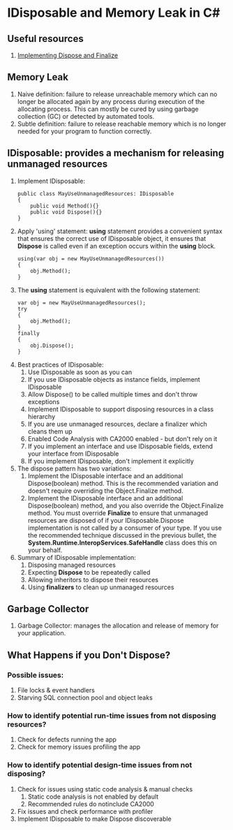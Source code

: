 # IDisposable and Memory Leak in C#

## Useful resources
1. [Implementing Dispose and Finalize](https://docs.microsoft.com/en-us/dotnet/standard/garbage-collection/implementing-dispose)

## Memory Leak
1. Naive definition: failure to release unreachable memory which can no longer be allocated again by any process during execution of the allocating process. This can mostly be cured by using garbage collection (GC) or detected by automated tools.
2. Subtle definition: failure to release reachable memory which is no longer needed for your program to function correctly.

## IDisposable: provides a mechanism for releasing unmanaged resources
1. Implement IDisposable:
    ```
    public class MayUseUnmanagedResources: IDisposable
    {
        public void Method(){}
        public void Dispose(){}
    }
    ```
2. Apply 'using' statement: **using** statement provides a convenient syntax that ensures the correct use of IDisposable object, it ensures that **Dispose** is called even if an exception occurs within the **using** block.
    ```
    using(var obj = new MayUseUnmanagedResources())
    {
        obj.Method();
    }
    ```
3. The **using** statement is equivalent with the following statement:
    ```
    var obj = new MayUseUnmanagedResources();
    try
    {
        obj.Method();
    }
    finally
    {
        obj.Dispose();
    }
    ```
4. Best practices of IDisposable:
    1. Use IDisposable as soon as you can
    2. If you use IDisposable objects as instance fields, implement IDisposable
    3. Allow Dispose() to be called multiple times and don't throw exceptions
    4. Implement IDisposable to support disposing resources in a class hierarchy
    5. If you are use unmanaged resources, declare a finalizer which cleans them up
    6. Enabled Code Analysis with CA2000 enabled - but don't rely on it
    7. If you implement an interface and use IDisposable fields, extend your interface from IDisposable
    8. If you implement IDisposable, don't implement it explicitly
5. The dispose pattern has two variations:
    1. Implement the IDisposable interface and an additional Dispose(boolean) method. This is the recommended variation and doesn't require overriding the Object.Finalize method.
    2. Implement the IDisposable interface and an additional Dispose(boolean) method, and you also override the Object.Finalize method. You must override **Finalize** to ensure that unmanaged resources are disposed of if your IDisposable.Dispose implementation is not called by a consumer of your type. If you use the recommended technique discussed in the previous bullet, the **System.Runtime.InteropServices.SafeHandle** class does this on your behalf.
6. Summary of IDisposable implementation:
    1. Disposing managed resources
    2. Expecting **Dispose** to be repeatedly called
    3. Allowing inheritors to dispose their resources
    4. Using **finalizers** to clean up unmanaged resources 

## Garbage Collector
1. Garbage Collector: manages the allocation and release of memory for your application.

## What Happens if you Don't Dispose?

### Possible issues:
1. File locks & event handlers
2. Starving SQL connection pool and object leaks

### How to identify potential run-time issues from not disposing resources?
1. Check for defects running the app
2. Check for memory issues profiling the app

### How to identify potential design-time issues from not disposing?
1. Check for issues using static code analysis & manual checks
    1. Static code analysis is not enabled by default
    2. Recommended rules do notinclude CA2000
2. Fix issues and check performance with profiler
3. Implement IDisposable to make Dispose discoverable 